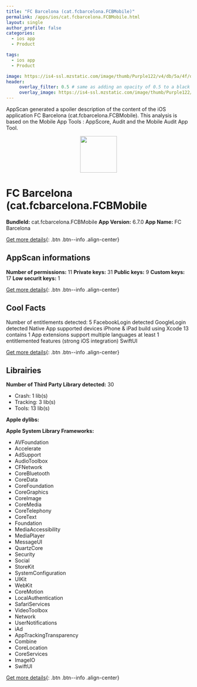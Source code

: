 ```yaml
---
title: "FC Barcelona (cat.fcbarcelona.FCBMobile)"
permalink: /apps/ios/cat.fcbarcelona.FCBMobile.html
layout: single
author_profile: false
categories: 
  - ios app 
  - Product 

tags: 
  - ios app 
  - Product 

image: https://is4-ssl.mzstatic.com/image/thumb/Purple122/v4/db/5a/4f/db5a4fae-c9e5-2509-6f9c-dda28e2c1f67/AppIcon-1x_U007emarketing-0-10-0-85-220.png/512x512bb.jpg
header: 
     overlay_filter: 0.5 # same as adding an opacity of 0.5 to a black background
     overlay_image: https://is4-ssl.mzstatic.com/image/thumb/Purple122/v4/db/5a/4f/db5a4fae-c9e5-2509-6f9c-dda28e2c1f67/AppIcon-1x_U007emarketing-0-10-0-85-220.png/512x512bb.jpg
---
```

AppScan generated a spoiler description of the content of the iOS application FC Barcelona (cat.fcbarcelona.FCBMobile). This analysis is based on the Mobile App Tools : AppScore, Audit and the Mobile Audit App Tool.

  
  
<div style="text-align: center;"><img src="https://is4-ssl.mzstatic.com/image/thumb/Purple122/v4/db/5a/4f/db5a4fae-c9e5-2509-6f9c-dda28e2c1f67/AppIcon-1x_U007emarketing-0-10-0-85-220.png/512x512bb.jpg" width="100" height="100"></div>  
  
# FC Barcelona (cat.fcbarcelona.FCBMobile

**BundleId:** cat.fcbarcelona.FCBMobile
**App Version:** 6.7.0
**App Name:** FC Barcelona


[Get more details](/pricing.html){: .btn .btn--info .align-center}  
  
## AppScan informations 

**Number of permissions:** 11
**Private keys:** 31
**Public keys:** 9
**Custom keys:** 17
**Low securit keys:** 1
  
[Get more details](/pricing.html){: .btn .btn--info .align-center}

## Cool Facts

Number of entitlements detected: 5
FacebookLogin detected
GoogleLogin detected
Native App
supported devices iPhone & iPad
build using Xcode 13
contains 1 App extensions
support multiple languages
at least 1 entitlemented features (strong iOS integration)
SwiftUI
  
[Get more details](/pricing.html){: .btn .btn--info .align-center}

## Librairies 
**Number of Third Party Library detected:** 30
- Crash: 1 lib(s)
- Tracking: 3 lib(s)
- Tools: 13 lib(s)

**Apple dylibs:**


**Apple System Library Frameworks:**
- AVFoundation
- Accelerate
- AdSupport
- AudioToolbox
- CFNetwork
- CoreBluetooth
- CoreData
- CoreFoundation
- CoreGraphics
- CoreImage
- CoreMedia
- CoreTelephony
- CoreText
- Foundation
- MediaAccessibility
- MediaPlayer
- MessageUI
- QuartzCore
- Security
- Social
- StoreKit
- SystemConfiguration
- UIKit
- WebKit
- CoreMotion
- LocalAuthentication
- SafariServices
- VideoToolbox
- Network
- UserNotifications
- iAd
- AppTrackingTransparency
- Combine
- CoreLocation
- CoreServices
- ImageIO
- SwiftUI


  
[Get more details](/pricing.html){: .btn .btn--info .align-center}

